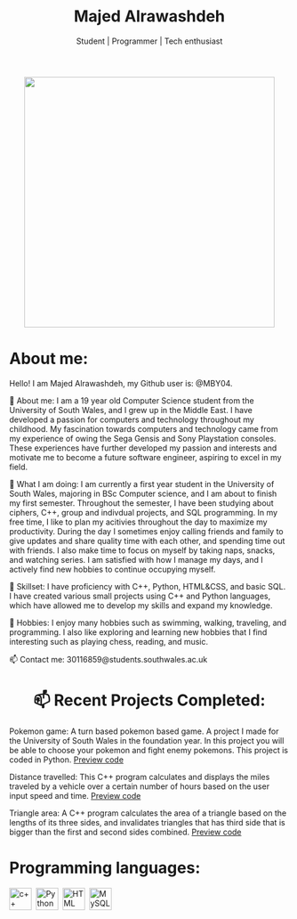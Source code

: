 
    
<div id="header" align="center">

<header>
    <H1> Majed Alrawashdeh </H1>
    <p>Student | Programmer | Tech enthusiast </p>
</header>

</div>

<div id="headergif" align="center">
    <img src="https://user-images.githubusercontent.com/74038190/219923809-b86dc415-a0c2-4a38-bc88-ad6cf06395a8.gif" width="450px"/>
</div>

<div id="body" align="left">

<H1>About me:</H1>

Hello! I am Majed Alrawashdeh, my Github user is: @MBY04.

<p>👀 About me: I am a 19 year old Computer Science student from the University of South Wales, and I grew up in the Middle East. I have developed a passion for computers and technology throughout my childhood. My fascination towards computers and technology came from my experience of owing the Sega Gensis and Sony Playstation consoles. These experiences have further developed my passion and interests and motivate me to become a future software engineer, aspiring to excel in my field.</p>

<p>🌱 What I am doing: I am currently a first year student in the University of South Wales, majoring in BSc Computer science, and I am about to finish my first semester. Throughout the semester, I have been studying about ciphers, C++, group and indivdual projects, and SQL programming. In my free time, I like to plan my acitivies throughout the day to maximize my productivity. During the day I sometimes enjoy calling friends and family to give updates and share quality time with each other, and spending time out with friends. I also make time to focus on myself by taking naps, snacks, and watching series. I am satisfied with how I manage my days, and I actively find new hobbies to continue occupying myself.</p>

<p>💞️ Skillset: I have proficiency with C++, Python, HTML&CSS, and basic SQL. I have created various small projects using C++ and Python languages, which have allowed me to develop my skills and expand my knowledge.</p>

<p>🌱 Hobbies: I enjoy many hobbies such as swimming, walking, traveling, and programming. I also like exploring and learning new hobbies that I find interesting such as playing chess, reading, and music.</p>

<p>📫 Contact me: 30116859@students.southwales.ac.uk</p>

<h1 align="middle">📫 Recent Projects Completed:</h1>
<p> Pokemon game: A turn based pokemon based game. A project I made for the University of South Wales in the foundation year. In this project you will be able to choose your pokemon and fight enemy pokemons. This project is coded in Python. <a href="https://github.com/MBY04/Pokemon/blob/main/Code" class="button">Preview code</a></p>
<p>Distance travelled: This C++ program calculates and displays the miles traveled by a vehicle over a certain number of hours based on the user input speed and time. <a href="https://github.com/MBY04/DistanceTravelled/blob/main/code" class="button">Preview code</a></p>
<p>Triangle area: A C++ program calculates the area of a triangle based on the lengths of its three sides, and invalidates triangles that has third side that is bigger than the first and second sides combined. <a href="https://github.com/MBY04/TriangleArea/blob/main/Code" class="button">Preview code</a></p>


</div>

<div id="Programming">
    <h1>Programming languages:</h1>
    <img src="https://raw.githubusercontent.com/isocpp/logos/master/cpp_logo.png" title="c++" alt="c++" width="40" height="40"/>&nbsp;
    <img src="https://raw.githubusercontent.com/bablubambal/All_logo_and_pictures/1ac69ce5fbc389725f16f989fa53c62d6e1b4883/programming%20languages/python.svg" title="Python" alt="Python" width="40" height="40"/>&nbsp;
    <img src="https://raw.githubusercontent.com/bablubambal/All_logo_and_pictures/1ac69ce5fbc389725f16f989fa53c62d6e1b4883/social%20icons/html5.svg" title="HTML5" alt="HTML" width="40" height="40"/>&nbsp;
    <img src="https://raw.githubusercontent.com/bwks/vendor-icons-svg/refs/heads/master/mysql-logo.svg" title="MySQL" alt="MySQL" width="40" height="40"/>&nbsp;
</div>

